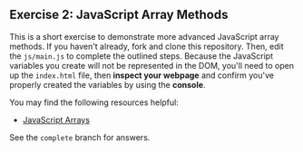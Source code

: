 ## Exercise 2: JavaScript Array Methods

This is a short exercise to demonstrate more advanced JavaScript array methods. If you haven't already, fork and clone this repository.  Then, edit the `js/main.js` to complete the outlined steps. Because the JavaScript variables you create will not be represented in the DOM, you'll need to open up the `index.html` file, then **inspect your webpage** and confirm you've properly created the variables by using the **console**.

You may find the following resources helpful:

- [JavaScript Arrays](http://www.w3schools.com/js/js_arrays.asp)

See the `complete` branch for answers.
